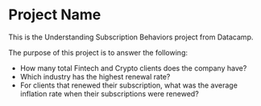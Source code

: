 # Project Name
This is the Understanding Subscription Behaviors project from Datacamp.

The purpose of this project is to answer the following:
 * How many total Fintech and Crypto clients does the company have? 
 * Which industry has the highest renewal rate?
 * For clients that renewed their subscription, what was the average inflation rate when their subscriptions were renewed?